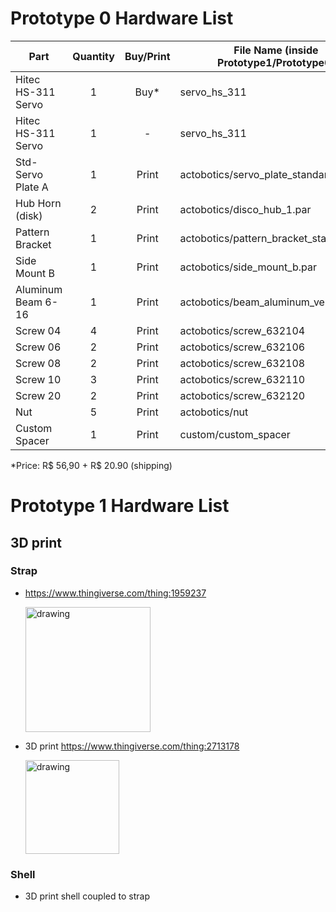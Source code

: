 # Prototype 0 Hardware List

|Part               |Quantity   |Buy/Print  |File Name (inside Prototype1/Prototype0)   |Link                   |
|---	            |:---:	    |:---:      |---	                                    |---	                |
|Hitec HS-311 Servo |1   	    |Buy*       |servo_hs_311                               |https://goo.gl/PXjvbA  |
|Hitec HS-311 Servo |1    	    |-          |servo_hs_311                               |https://goo.gl/PXjvbA  |
|Std-Servo Plate A  |1   	    |Print      |actobotics/servo_plate_standard_a.par      |https://goo.gl/hHZ4xE  |
|Hub Horn (disk)    |2   	    |Print      |actobotics/disco_hub_1.par                 |https://goo.gl/RcKKAo  |
|Pattern Bracket    |1   	    |Print      |actobotics/pattern_bracket_standard.par    |https://goo.gl/cb6QCk  |
|Side Mount B       |1    	    |Print      |actobotics/side_mount_b.par                |https://goo.gl/otaodq  |
|Aluminum Beam 6-16 |1   	    |Print      |actobotics/beam_aluminum_vertical.par      |https://goo.gl/EDe8Bq  |
|Screw 04           |4   	    |Print      |actobotics/screw_632104                    |https://goo.gl/LqVes7  |
|Screw 06           |2   	    |Print      |actobotics/screw_632106                    |https://goo.gl/LqVes7  |
|Screw 08           |2   	    |Print      |actobotics/screw_632108                    |https://goo.gl/LqVes7  |
|Screw 10           |3   	    |Print      |actobotics/screw_632110                    |https://goo.gl/LqVes7  |
|Screw 20           |2   	    |Print      |actobotics/screw_632120                    |https://goo.gl/LqVes7  |
|Nut  	            |5   	    |Print      |actobotics/nut                             |https://goo.gl/WMunDN  |
|Custom Spacer      |1    	    |Print      |custom/custom_spacer                       |-                      |	

*Price: R$ 56,90 + R$ 20.90 (shipping)

# Prototype 1 Hardware List

## 3D print
### Strap
-  https://www.thingiverse.com/thing:1959237

    <img src="https://user-images.githubusercontent.com/23637113/45493253-b8bf3d00-b744-11e8-9404-f23d83ffb2f4.png" alt="drawing" width="200"/>

- 3D print https://www.thingiverse.com/thing:2713178

    <img src="https://user-images.githubusercontent.com/23637113/45689399-3fe82880-bb2a-11e8-8631-b309fed363db.png" alt="drawing" width="150"/>

### Shell
- 3D print shell coupled to strap

